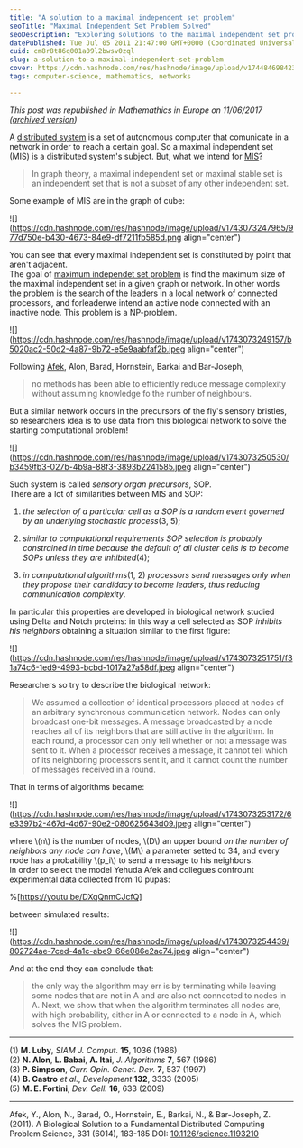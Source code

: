 ```yaml
---
title: "A solution to a maximal independent set problem"
seoTitle: "Maximal Independent Set Problem Solved"
seoDescription: "Exploring solutions to the maximal independent set problem using insights from biological networks and distributed computing principles"
datePublished: Tue Jul 05 2011 21:47:00 GMT+0000 (Coordinated Universal Time)
cuid: cm8r8t86q001a09l2bwsv0zql
slug: a-solution-to-a-maximal-independent-set-problem
cover: https://cdn.hashnode.com/res/hashnode/image/upload/v1744846984238/0ef58d08-81ac-4935-a28d-ea90e7c2e97c.jpeg
tags: computer-science, mathematics, networks

---
```


*This post was republished in Mathemathics in Europe on 11/06/2017 ([archived version](https://web.archive.org/web/20220524003124/http://mathematics-in-europe.eu/?p=1107))*

A [distributed system](http://en.wikipedia.org/wiki/Distributed_computing) is a set of autonomous computer that comunicate in a network in order to reach a certain goal. So a maximal independent set (MIS) is a distributed system's subject. But, what we intend for [MIS](http://en.wikipedia.org/wiki/Maximal_independent_set)?

> In graph theory, a maximal independent set or maximal stable set is an independent set that is not a subset of any other independent set.

Some example of MIS are in the graph of cube:

![](https://cdn.hashnode.com/res/hashnode/image/upload/v1743073247965/977d750e-b430-4673-84e9-df7211fb585d.png align="center")

You can see that every maximal independent set is constituted by point that aren't adjacent.  
The goal of [maximum independet set problem](http://mathworld.wolfram.com/MaximumIndependentSetProblem.html) is find the maximum size of the maximal independent set in a given graph or network. In other words the problem is the search of the leaders in a local network of connected processors, and forleaderwe intend an active node connected with an inactive node. This problem is a NP-problem.

![](https://cdn.hashnode.com/res/hashnode/image/upload/v1743073249157/b5020ac2-50d2-4a87-9b72-e5e9aabfaf2b.jpeg align="center")

Following [Afek](http://www.math.tau.ac.il/~afek/), Alon, Barad, Hornstein, Barkai and Bar-Joseph,

> no methods has been able to efficiently reduce message complexity without assuming knowledge fo the number of neighbours.

But a similar network occurs in the precursors of the fly's sensory bristles, so researchers idea is to use data from this biological network to solve the starting computational problem!

![](https://cdn.hashnode.com/res/hashnode/image/upload/v1743073250530/b3459fb3-027b-4b9a-88f3-3893b2241585.jpeg align="center")

Such system is called *sensory organ precursors*, SOP.  
There are a lot of similarities between MIS and SOP:

1. *the selection of a particular cell as a SOP is a random event governed by an underlying stochastic process*(3, 5);
    
2. *similar to computational requirements SOP selection is probably constrained in time because the default of all cluster cells is to become SOPs unless they are inhibited*(4);
    
3. *in computational algorithms*(1, 2) *processors send messages only when they propose their candidacy to become leaders, thus reducing communication complexity*.
    

In particular this properties are developed in biological network studied using Delta and Notch proteins: in this way a cell selected as SOP *inhibits his neighbors* obtaining a situation similar to the first figure:

![](https://cdn.hashnode.com/res/hashnode/image/upload/v1743073251751/f31a74c6-1ed9-4993-bcbd-1017a27a58df.jpeg align="center")

Researchers so try to describe the biological network:

> We assumed a collection of identical processors placed at nodes of an arbitrary synchronous communication network. Nodes can only broadcast one-bit messages. A message broadcasted by a node reaches all of its neighbors that are still active in the algorithm. In each round, a processor can only tell whether or not a message was sent to it. When a processor receives a message, it cannot tell which of its neighboring processors sent it, and it cannot count the number of messages received in a round.

That in terms of algorithms became:

![](https://cdn.hashnode.com/res/hashnode/image/upload/v1743073253172/6e3397b2-467d-4d67-90e2-080625643d09.jpeg align="center")

where \\(n\\) is the number of nodes, \\(D\\) an upper bound *on the number of neighbors any node can have*, \\(M\\) a parameter setted to 34, and every node has a probability \\(p_i\\) to send a message to his neighbors.  
In order to select the model Yehuda Afek and collegues confrount experimental data collected from 10 pupas:

%[https://youtu.be/DXqQnmCJcfQ] 

between simulated results:

![](https://cdn.hashnode.com/res/hashnode/image/upload/v1743073254439/802724ae-7ced-4a1c-abe9-66e086e2ac74.jpeg align="center")

And at the end they can conclude that:

> the only way the algorithm may err is by terminating while leaving some nodes that are not in A and are also not connected to nodes in A. Next, we show that when the algorithm terminates all nodes are, with high probability, either in A or connected to a node in A, which solves the MIS problem.

---

(1) **M. Luby**, *SIAM J. Comput.* **15**, 1036 (1986)  
(2) **N. Alon**, **L. Babai**, **A. Itai**, *J. Algorithms* **7**, 567 (1986)  
(3) **P. Simpson**, *Curr. Opin. Genet. Dev.* **7**, 537 (1997)  
(4) **B. Castro** *et al.*, *Development* **132**, 3333 (2005)  
(5) **M. E. Fortini**, *Dev. Cell.* **16**, 633 (2009)

---

Afek, Y., Alon, N., Barad, O., Hornstein, E., Barkai, N., &amp; Bar-Joseph, Z. (2011). A Biological Solution to a Fundamental Distributed Computing Problem Science, 331 (6014), 183-185 DOI: [10.1126/science.1193210](http://dx.doi.org/10.1126/science.1193210)